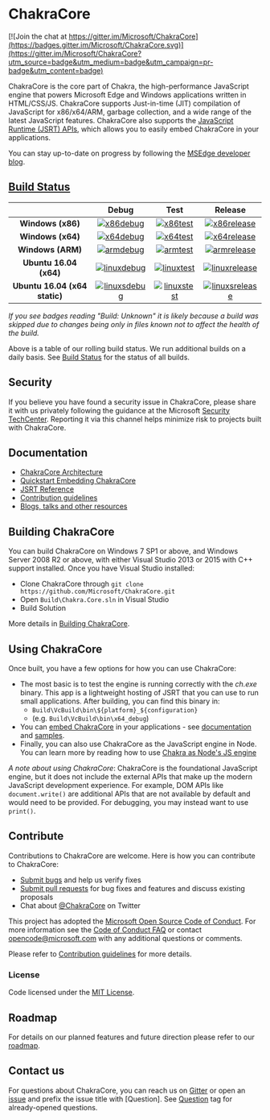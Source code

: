 # ChakraCore

[![Join the chat at https://gitter.im/Microsoft/ChakraCore](https://badges.gitter.im/Microsoft/ChakraCore.svg)](https://gitter.im/Microsoft/ChakraCore?utm_source=badge&utm_medium=badge&utm_campaign=pr-badge&utm_content=badge)

ChakraCore is the core part of Chakra, the high-performance JavaScript engine that powers Microsoft Edge and Windows applications written in HTML/CSS/JS.  ChakraCore supports Just-in-time (JIT) compilation of JavaScript for x86/x64/ARM, garbage collection, and a wide range of the latest JavaScript features.  ChakraCore also supports the [JavaScript Runtime (JSRT) APIs](https://github.com/Microsoft/ChakraCore/wiki/JavaScript-Runtime-%28JSRT%29-Overview), which allows you to easily embed ChakraCore in your applications.

You can stay up-to-date on progress by following the [MSEdge developer blog](https://blogs.windows.com/msedgedev/).

## [Build Status](https://github.com/Microsoft/ChakraCore/wiki/Build-Status)

|                               | __Debug__ | __Test__ | __Release__ |
|:-----------------------------:|:---------:|:--------:|:-----------:|
| __Windows (x86)__             | [![x86debug][x86dbgicon]][x86dbglink] | [![x86test][x86testicon]][x86testlink] | [![x86release][x86relicon]][x86rellink] |
| __Windows (x64)__             | [![x64debug][x64dbgicon]][x64dbglink] | [![x64test][x64testicon]][x64testlink] | [![x64release][x64relicon]][x64rellink] |
| __Windows (ARM)__             | [![armdebug][armdbgicon]][armdbglink] | [![armtest][armtesticon]][armtestlink] | [![armrelease][armrelicon]][armrellink] |
| __Ubuntu 16.04 (x64)__        | [![linuxdebug][linuxdbgicon]][linuxdbglink] | [![linuxtest][linuxtesticon]][linuxtestlink] | [![linuxrelease][linuxrelicon]][linuxrellink] |
| __Ubuntu 16.04 (x64 static)__ | [![linuxsdebug][linuxsdbgicon]][linuxsdbglink] | [![linuxstest][linuxstesticon]][linuxstestlink] | [![linuxsrelease][linuxsrelicon]][linuxsrellink] |

*If you see badges reading "Build: Unknown" it is likely because a build was skipped due to changes being only in files known not to affect the health of the build.*

[x86dbgicon]: http://dotnet-ci.cloudapp.net/job/Microsoft_ChakraCore/job/master/job/x86_debug/badge/icon
[x86dbglink]: http://dotnet-ci.cloudapp.net/job/Microsoft_ChakraCore/job/master/job/x86_debug/
[x86testicon]: http://dotnet-ci.cloudapp.net/job/Microsoft_ChakraCore/job/master/job/x86_test/badge/icon
[x86testlink]: http://dotnet-ci.cloudapp.net/job/Microsoft_ChakraCore/job/master/job/x86_test/
[x86relicon]: http://dotnet-ci.cloudapp.net/job/Microsoft_ChakraCore/job/master/job/x86_release/badge/icon
[x86rellink]: http://dotnet-ci.cloudapp.net/job/Microsoft_ChakraCore/job/master/job/x86_release/

[x64dbgicon]: http://dotnet-ci.cloudapp.net/job/Microsoft_ChakraCore/job/master/job/x64_debug/badge/icon
[x64dbglink]: http://dotnet-ci.cloudapp.net/job/Microsoft_ChakraCore/job/master/job/x64_debug/
[x64testicon]: http://dotnet-ci.cloudapp.net/job/Microsoft_ChakraCore/job/master/job/x64_test/badge/icon
[x64testlink]: http://dotnet-ci.cloudapp.net/job/Microsoft_ChakraCore/job/master/job/x64_test/
[x64relicon]: http://dotnet-ci.cloudapp.net/job/Microsoft_ChakraCore/job/master/job/x64_release/badge/icon
[x64rellink]: http://dotnet-ci.cloudapp.net/job/Microsoft_ChakraCore/job/master/job/x64_release/

[armdbgicon]: http://dotnet-ci.cloudapp.net/job/Microsoft_ChakraCore/job/master/job/arm_debug/badge/icon
[armdbglink]: http://dotnet-ci.cloudapp.net/job/Microsoft_ChakraCore/job/master/job/arm_debug/
[armtesticon]: http://dotnet-ci.cloudapp.net/job/Microsoft_ChakraCore/job/master/job/arm_test/badge/icon
[armtestlink]: http://dotnet-ci.cloudapp.net/job/Microsoft_ChakraCore/job/master/job/arm_test/
[armrelicon]: http://dotnet-ci.cloudapp.net/job/Microsoft_ChakraCore/job/master/job/arm_release/badge/icon
[armrellink]: http://dotnet-ci.cloudapp.net/job/Microsoft_ChakraCore/job/master/job/arm_release/

[linuxdbgicon]: http://dotnet-ci.cloudapp.net/job/Microsoft_ChakraCore/job/master/job/ubuntu_linux_debug/badge/icon
[linuxdbglink]: http://dotnet-ci.cloudapp.net/job/Microsoft_ChakraCore/job/master/job/ubuntu_linux_debug/
[linuxtesticon]: http://dotnet-ci.cloudapp.net/job/Microsoft_ChakraCore/job/master/job/ubuntu_linux_test/badge/icon
[linuxtestlink]: http://dotnet-ci.cloudapp.net/job/Microsoft_ChakraCore/job/master/job/ubuntu_linux_test/
[linuxrelicon]: http://dotnet-ci.cloudapp.net/job/Microsoft_ChakraCore/job/master/job/ubuntu_linux_release/badge/icon
[linuxrellink]: http://dotnet-ci.cloudapp.net/job/Microsoft_ChakraCore/job/master/job/ubuntu_linux_release/

[linuxsdbgicon]: http://dotnet-ci.cloudapp.net/job/Microsoft_ChakraCore/job/master/job/ubuntu_linux_debug_static/badge/icon
[linuxsdbglink]: http://dotnet-ci.cloudapp.net/job/Microsoft_ChakraCore/job/master/job/ubuntu_linux_debug_static/
[linuxstesticon]: http://dotnet-ci.cloudapp.net/job/Microsoft_ChakraCore/job/master/job/ubuntu_linux_test_static/badge/icon
[linuxstestlink]: http://dotnet-ci.cloudapp.net/job/Microsoft_ChakraCore/job/master/job/ubuntu_linux_test_static/
[linuxsrelicon]: http://dotnet-ci.cloudapp.net/job/Microsoft_ChakraCore/job/master/job/ubuntu_linux_release_static/badge/icon
[linuxsrellink]: http://dotnet-ci.cloudapp.net/job/Microsoft_ChakraCore/job/master/job/ubuntu_linux_release_static/

Above is a table of our rolling build status. We run additional builds on a daily basis. See [Build Status](https://github.com/Microsoft/ChakraCore/wiki/Build-Status) for the status of all builds.

## Security

If you believe you have found a security issue in ChakraCore, please share it with us privately following the guidance at the Microsoft [Security TechCenter](https://technet.microsoft.com/en-us/security/ff852094). Reporting it via this channel helps minimize risk to projects built with ChakraCore.

## Documentation

* [ChakraCore Architecture](https://github.com/Microsoft/ChakraCore/wiki/Architecture-Overview)
* [Quickstart Embedding ChakraCore](https://github.com/Microsoft/ChakraCore/wiki/Embedding-ChakraCore)
* [JSRT Reference](https://github.com/Microsoft/ChakraCore/wiki/JavaScript-Runtime-%28JSRT%29-Reference)
* [Contribution guidelines](CONTRIBUTING.md)
* [Blogs, talks and other resources](https://github.com/Microsoft/ChakraCore/wiki/Resources)

## Building ChakraCore

You can build ChakraCore on Windows 7 SP1 or above, and Windows Server 2008 R2 or above, with either Visual Studio 2013 or 2015 with C++ support installed.  Once you have Visual Studio installed:

* Clone ChakraCore through ```git clone https://github.com/Microsoft/ChakraCore.git```
* Open `Build\Chakra.Core.sln` in Visual Studio
* Build Solution

More details in [Building ChakraCore](https://github.com/Microsoft/ChakraCore/wiki/Building-ChakraCore).

## Using ChakraCore

Once built, you have a few options for how you can use ChakraCore:

* The most basic is to test the engine is running correctly with the *ch.exe* binary.  This app is a lightweight hosting of JSRT that you can use to run small applications.  After building, you can find this binary in:
  * `Build\VcBuild\bin\${platform}_${configuration}`
  * (e.g. `Build\VcBuild\bin\x64_debug`)
* You can [embed ChakraCore](https://github.com/Microsoft/ChakraCore/wiki/Embedding-ChakraCore) in your applications - see [documentation](https://github.com/Microsoft/ChakraCore/wiki/Embedding-ChakraCore) and [samples](http://aka.ms/chakracoresamples).
* Finally, you can also use ChakraCore as the JavaScript engine in Node.  You can learn more by reading how to use [Chakra as Node's JS engine](https://github.com/Microsoft/node)

_A note about using ChakraCore_: ChakraCore is the foundational JavaScript engine, but it does not include the external APIs that make up the modern JavaScript development experience.  For example, DOM APIs like ```document.write()``` are additional APIs that are not available by default and would need to be provided.  For debugging, you may instead want to use ```print()```.

## Contribute

Contributions to ChakraCore are welcome.  Here is how you can contribute to ChakraCore:

* [Submit bugs](https://github.com/Microsoft/ChakraCore/issues) and help us verify fixes
* [Submit pull requests](https://github.com/Microsoft/ChakraCore/pulls) for bug fixes and features and discuss existing proposals
* Chat about [@ChakraCore](https://twitter.com/ChakraCore) on Twitter

This project has adopted the [Microsoft Open Source Code of Conduct](https://opensource.microsoft.com/codeofconduct/). For more information see the [Code of Conduct FAQ](https://opensource.microsoft.com/codeofconduct/faq/) or contact [opencode@microsoft.com](mailto:opencode@microsoft.com) with any additional questions or comments.

Please refer to [Contribution guidelines](CONTRIBUTING.md) for more details.

### License

Code licensed under the [MIT License](https://github.com/Microsoft/ChakraCore/blob/master/LICENSE.txt).

## Roadmap
For details on our planned features and future direction please refer to our [roadmap](https://github.com/Microsoft/ChakraCore/wiki/Roadmap).

## Contact us
For questions about ChakraCore, you can reach us on [Gitter](https://gitter.im/Microsoft/ChakraCore) or open an [issue](https://github.com/Microsoft/ChakraCore/issues/new) and prefix the issue title with [Question]. See [Question](https://github.com/Microsoft/ChakraCore/issues?q=label%3AQuestion) tag for already-opened questions.
